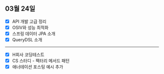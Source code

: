 ## 03월 24일

- [x] API 개발 고급 정리
- [x] OSIV와 성능 최적화
- [x] 스프링 데이터 JPA 소개
- [x] QueryDSL 소개

---

- [x] H회사 코딩테스트
- [x] CS 스터디 - 팩터리 메서드 패턴
- [x] 애너테이션 포스팅 예시 추가
